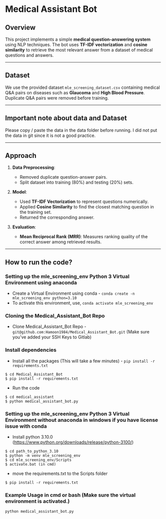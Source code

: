 # Medical Assistant Bot

## Overview
This project implements a simple **medical question-answering system** using NLP techniques. The bot uses **TF-IDF vectorization** and **cosine similarity** to retrieve the most relevant answer from a dataset of medical questions and answers.

---

## Dataset
We use the provided dataset `mle_screening_dataset.csv` containing medical Q&A pairs on diseases such as **Glaucoma** and **High Blood Pressure**. Duplicate Q&A pairs were removed before training.

---

## Important note about data and Dataset 
Please copy / paste the data in the data folder before running. I did not put the data in git since it is not a good practice.

---


## Approach
1. **Data Preprocessing**:
   - Removed duplicate question-answer pairs.
   - Split dataset into training (80%) and testing (20%) sets.

2. **Model**:
   - Used **TF-IDF Vectorization** to represent questions numerically.
   - Applied **Cosine Similarity** to find the closest matching question in the training set.
   - Returned the corresponding answer.

3. **Evaluation**:
   - **Mean Reciprocal Rank (MRR)**: Measures ranking quality of the correct answer among retrieved results.

---

## How to run the code?


### Setting up the mle_screening_env Python 3 Virtual Environment using anaconda
 * Create a Virtual Environment using conda - `conda create -n mle_screening_env python=3.10`
 * To activate this environment, use, `conda activate mle_screening_env`
### Cloning the Medical_Assistant_Bot Repo
 * Clone Medical_Assistant_Bot Repo - `git@github.com:Hamoon1984/Medical_Assistant_Bot.git` (Make sure you've added your SSH Keys to Gitlab)

### Install dependencies
 * Install all the packages (This will take a few minutes) - `pip install -r requirements.txt`
```console
$ cd Medical_Assistant_Bot
$ pip install -r requirements.txt
```
* Run the code
```console
$ cd medical_assistant
$ python medical_assistant_bot.py
```
### Setting up the mle_screening_env Python 3 Virtual Environment without anaconda in windows if you have license issue with conda
 * Install python 3.10.0 (https://www.python.org/downloads/release/python-3100/)
```console
$ cd path_to_python_3.10
$ python -m venv mle_screening_env
$ cd mle_screening_env/Scripts
$ activate.bat (in cmd)
```
 * move the requirements.txt to the Scripts folder 
```console
$ pip install -r requirements.txt
```

### Example Usage in cmd or bash (Make sure the virtual environment is activated.)
```
python medical_assistant_bot.py
```
